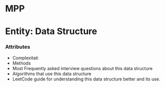 # MPP
# Entity: Data Structure
### **Attributes**
  - Complexitati
  - Methods
  - Most Frequently asked interview questions about this data structure
  - Algorithms that use this data structure
  - LeetCode guide for understanding this data structure better and its use.

